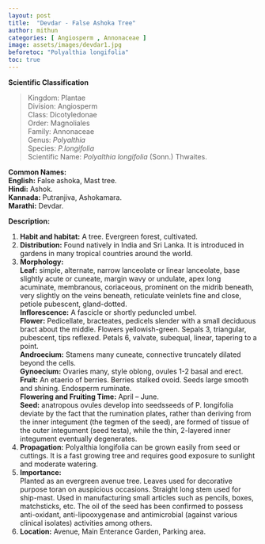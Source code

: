 ```yaml
---
layout: post
title:  "Devdar - False Ashoka Tree"
author: mithun
categories: [ Angiosperm , Annonaceae ]
image: assets/images/devdar1.jpg
beforetoc: "Polyalthia longifolia"
toc: true
---
```


**Scientific Classification**  
>Kingdom:			Plantae  
>Division:			Angiosperm  
>Class:				Dicotyledonae  
>Order:				Magnoliales  
>Family:			Annonaceae  
>Genus:				*Polyalthia*  
>Species:			*P.longifolia*  
>Scientific Name:	*Polyalthia longifolia* (Sonn.) Thwaites.  
  
**Common Names:**  
**English:**            False ashoka, Mast tree.  
**Hindi:**              Ashok.  
**Kannada:**            Putranjiva, Ashokamara.  
**Marathi:**            Devdar.  

**Description:**  
1. **Habit and habitat:** A tree. Evergreen forest, cultivated.  
2. **Distribution:** Found natively in India and Sri Lanka. It is introduced in gardens in many tropical countries around the world.  
3. **Morphology:**  
**Leaf:** simple, alternate, narrow lanceolate or linear lanceolate, base slightly acute or cuneate, margin wavy or undulate, apex long acuminate, membranous, coriaceous, prominent on the midrib beneath, very slightly on the veins beneath, reticulate veinlets fine and close, petiole pubescent, gland-dotted.  
**Inflorescence:** A fascicle or shortly peduncled umbel.  
**Flower:** Pedicellate, bracteates, pedicels slender with a small deciduous bract about the middle. Flowers yellowish-green. Sepals 3, triangular, pubescent, tips reflexed. Petals 6, valvate, subequal, linear, tapering to a point.  
**Androecium:** Stamens many cuneate, connective truncately dilated beyond the cells.  
**Gynoecium:** Ovaries many, style oblong, ovules 1-2 basal and erect.  
**Fruit:** An etaerio of berries. Berries stalked ovoid.  Seeds large smooth and shining. Endosperm ruminate.  
**Flowering and Fruiting Time:** April – June.  
**Seed:** anatropous ovules develop into seedsseeds of P. longifolia deviate by the fact that the rumination plates, rather than deriving from the inner integument (the tegmen of the seed), are formed of tissue of the outer integument (seed testa), while the thin, 2-layered inner integument eventually degenerates.  
4. **Propagation:** Polyalthia longifolia can be grown easily from seed or cuttings. It is a fast growing tree and requires good exposure to sunlight and moderate watering.  
5. **Importance:**  
Planted as an evergreen avenue tree. Leaves used for decorative purpose toran on auspicious occasions. Straight long stem used for ship-mast. Used in manufacturing small articles such as pencils, boxes, matchsticks, etc. The oil of the seed has been confirmed to possess anti-oxidant, anti-lipooxygenase and antimicrobial (against various clinical isolates) activities among others.  
6. **Location:** Avenue, Main Enterance Garden, Parking area.  
